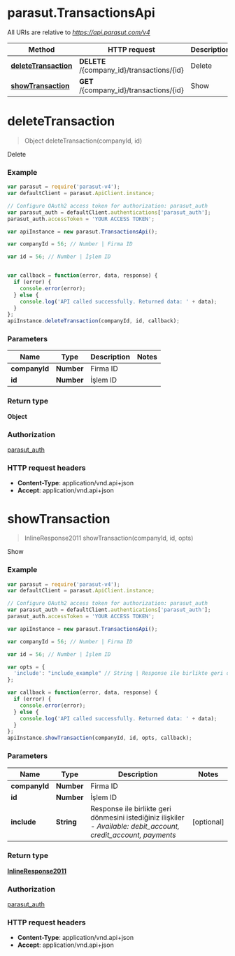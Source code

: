 # parasut.TransactionsApi

All URIs are relative to *https://api.parasut.com/v4*

Method | HTTP request | Description
------------- | ------------- | -------------
[**deleteTransaction**](TransactionsApi.md#deleteTransaction) | **DELETE** /{company_id}/transactions/{id} | Delete
[**showTransaction**](TransactionsApi.md#showTransaction) | **GET** /{company_id}/transactions/{id} | Show


<a name="deleteTransaction"></a>
# **deleteTransaction**
> Object deleteTransaction(companyId, id)

Delete



### Example
```javascript
var parasut = require('parasut-v4');
var defaultClient = parasut.ApiClient.instance;

// Configure OAuth2 access token for authorization: parasut_auth
var parasut_auth = defaultClient.authentications['parasut_auth'];
parasut_auth.accessToken = 'YOUR ACCESS TOKEN';

var apiInstance = new parasut.TransactionsApi();

var companyId = 56; // Number | Firma ID

var id = 56; // Number | İşlem ID


var callback = function(error, data, response) {
  if (error) {
    console.error(error);
  } else {
    console.log('API called successfully. Returned data: ' + data);
  }
};
apiInstance.deleteTransaction(companyId, id, callback);
```

### Parameters

Name | Type | Description  | Notes
------------- | ------------- | ------------- | -------------
 **companyId** | **Number**| Firma ID | 
 **id** | **Number**| İşlem ID | 

### Return type

**Object**

### Authorization

[parasut_auth](../README.md#parasut_auth)

### HTTP request headers

 - **Content-Type**: application/vnd.api+json
 - **Accept**: application/vnd.api+json

<a name="showTransaction"></a>
# **showTransaction**
> InlineResponse2011 showTransaction(companyId, id, opts)

Show



### Example
```javascript
var parasut = require('parasut-v4');
var defaultClient = parasut.ApiClient.instance;

// Configure OAuth2 access token for authorization: parasut_auth
var parasut_auth = defaultClient.authentications['parasut_auth'];
parasut_auth.accessToken = 'YOUR ACCESS TOKEN';

var apiInstance = new parasut.TransactionsApi();

var companyId = 56; // Number | Firma ID

var id = 56; // Number | İşlem ID

var opts = { 
  'include': "include_example" // String | Response ile birlikte geri dönmesini istediğiniz ilişkiler - *Available: debit_account, credit_account, payments*
};

var callback = function(error, data, response) {
  if (error) {
    console.error(error);
  } else {
    console.log('API called successfully. Returned data: ' + data);
  }
};
apiInstance.showTransaction(companyId, id, opts, callback);
```

### Parameters

Name | Type | Description  | Notes
------------- | ------------- | ------------- | -------------
 **companyId** | **Number**| Firma ID | 
 **id** | **Number**| İşlem ID | 
 **include** | **String**| Response ile birlikte geri dönmesini istediğiniz ilişkiler - *Available: debit_account, credit_account, payments* | [optional] 

### Return type

[**InlineResponse2011**](InlineResponse2011.md)

### Authorization

[parasut_auth](../README.md#parasut_auth)

### HTTP request headers

 - **Content-Type**: application/vnd.api+json
 - **Accept**: application/vnd.api+json

